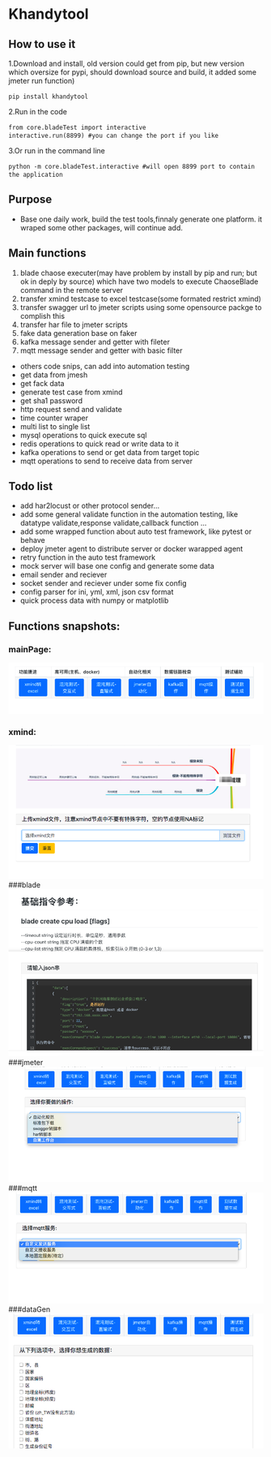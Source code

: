 # Khandytool
## How to use it

1.Download and install, old version could get from pip, but new version which oversize for pypi, should download source and build, it added some jmeter run function)
```
pip install khandytool
```
2.Run in the code
```
from core.bladeTest import interactive
interactive.run(8899) #you can change the port if you like

```
3.Or run in the command line 
```
python -m core.bladeTest.interactive #will open 8899 port to contain the application

```

## Purpose 
- Base one daily work, build the test tools,finnaly generate one platform. it wraped some other packages, will continue add.

## Main functions
1. blade chaose executer(may have problem by install by pip and run; but ok in deply by source)
which have two models to execute ChaoseBlade command in the remote server
2. transfer xmind testcase to excel testcase(some formated restrict xmind)
3. transfer swagger url to jmeter scripts
using some opensource packge to complish this
4. transfer har file to jmeter scripts
5. fake data generation base on faker
6. kafka message sender and getter with fileter
7. mqtt message sender and getter with basic filter  
- others code snips, can add into automation testing  
- get data from jmesh  
- get fack data  
- generate test case from xmind  
- get sha1 password  
- http request send and validate  
- time counter wraper  
- multi list to single list  
- mysql operations to quick execute sql  
- redis operations to quick read or write data to it  
- kafka operations to send or get data from target topic  
- mqtt operations to send to receive data from server  


## Todo list
- add har2locust or other protocol sender... 
- add some general validate function in the automation testing, like datatype validate,response validate,callback function ...
- add some wrapped function about auto test framework, like pytest or behave 
- deploy jmeter agent to distribute server or docker warapped agent
- retry function in the auto test framework
- mock server will base one config and generate some data
- email sender and reciever
- socket sender and reciever under some fix config
- config parser for ini, yml, xml, json csv format
- quick process data with numpy or matplotlib

## Functions snapshots:
### mainPage:
<!-- ![avatar][mainPage] -->
![mainPage](1.png)
### xmind:
![xmind](2.png)
###blade
![blade](3.png)
###jmeter
![jmeter](4.png)
###mqtt
![mqtt](5.png)
###dataGen
![dataGen](6.png)

